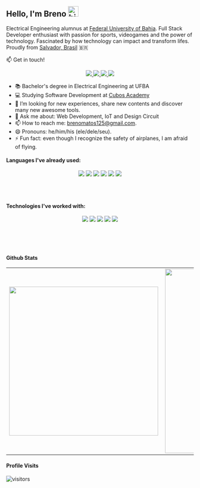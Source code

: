 ## Hello, I'm Breno <img src="https://user-images.githubusercontent.com/1303154/88677602-1635ba80-d120-11ea-84d8-d263ba5fc3c0.gif" width="28px" alt="hi">

Electrical Engineering alumnus at [ Federal University of Bahia](https://en.wikipedia.org/wiki/Federal_University_of_Bahia). Full Stack Developer enthusiast with passion for sports, videogames and the power of technology. Fascinated by how technology can impact and transform lifes. Proudly from [Salvador, Brasil](https://url.gratis/zc4LE9) :brazil:

:mailbox: Get in touch!

<p align="center">
<a
    href="https://t.me/brenuamin"  
    alt="Telegram"
    target="blank"
  >
    <img src="https://img.shields.io/badge/Telegram-2CA5E0?style=for-the-badge&logo=telegram&logoColor=white" />
  </a>
<a
    href="mailto:brenomatos125@gmail.com"  
    alt="Gmail"
    target="blank"
  >
    <img src="https://img.shields.io/badge/Gmail-D14836?style=for-the-badge&logo=gmail&logoColor=white" />
  </a>
  <a
    href="https://www.linkedin.com/in/breno-amin-a2b027127/" 
    alt="LinkedIn"
    target="blank"
  >
    <img src="https://img.shields.io/badge/LinkedIn-0077B5?style=for-the-badge&logo=linkedin&logoColor=white" />
  </a>
  <a
    href="https://github.com/brenoamin"
    alt="GitHub"
    target="blank"
  >
    <img src="https://img.shields.io/badge/GitHub-100000?style=for-the-badge&logo=github&logoColor=white" />
  </a>
</p>

<!-- TODO: Add last video link -->
- 📚 Bachelor's degree in Electrical Engineering at UFBA
- :computer: Studying Software Development at [Cubos Academy](https://cubos.academy/)
- 🤔 I’m looking for new experiences, share new contents and discover many new awesome tools.
- 💬 Ask me about: Web Development, IoT and Design Circuit
- 📫 How to reach me: brenomatos125@gmail.com.
- 😄 Pronouns: he/him/his (ele/dele/seu).
- ⚡ Fun fact: even though I recognize the safety of airplanes, I am afraid of flying.

#### Languages I've already used:
<p align="center">
<a>
    <img src="https://img.shields.io/badge/C-00599C?style=for-the-badge&logo=c&logoColor=white"/>
  </a>
<a>
    <img src="https://img.shields.io/badge/C%2B%2B-00599C?style=for-the-badge&logo=c%2B%2B&logoColor=whit" />
  </a>
  <a>
    <img src="https://img.shields.io/badge/Python-FFD43B?style=for-the-badge&logo=python&logoColor=darkgreen" />
  </a>
  <a>
    <img src="https://img.shields.io/badge/JavaScript-F7DF1E?style=for-the-badge&logo=javascript&logoColor=black" />
  </a>
  <a>
    <img src="https://img.shields.io/badge/HTML5-E34F26?style=for-the-badge&logo=html5&logoColor=white" />
  </a>
  <a>
    <img src="https://img.shields.io/badge/CSS3-1572B6?style=for-the-badge&logo=css3&logoColor=white" />
  </a>

</p>
<br>
<br>

#### Technologies I've worked with:

<p align="center">
  <a>
    <img src="https://img.shields.io/badge/GitHub-100000?style=for-the-badge&logo=github&logoColor=white"/>
  </a>
  <a>
    <img src="https://img.shields.io/badge/Git-F05032?style=for-the-badge&logo=git&logoColor=white"/>
  </a>
  
  <a>
    <img src="https://img.shields.io/badge/Linux_Mint-87CF3E?style=for-the-badge&logo=linux-mint&logoColor=white" />
  </a>
  <a>
    <img src="https://img.shields.io/badge/Arduino-00979D?style=for-the-badge&logo=arduino&logoColor=white" />
  </a>
   <a>
    <img src="https://img.shields.io/badge/Node.js-339933?style=for-the-badge&logo=nodedotjs&logoColor=white" />
  </a>
</p>

<br />
<br />

<br >

#### Github Stats

<center>
  <table>
    <tr>
       <td><img width="400px" align="left" src ="https://github-readme-stats.vercel.app/api/top-langs/?username=brenoamin&layout=compact&hide_border=true&theme=darcula&bg_color=00000000&langs_count=6&hide=jupyter%20notebook,tex,css,php"></td>
        <td><img width="495px" align="left" src="https://github-readme-stats.vercel.app/api?username=brenoamin&theme=buefy"></td>
    </tr>   
  </table>
</center>  

#### Profile Visits 

![visitors](https://visitor-badge.glitch.me/badge?page_id=brenoamin.brenoamin)




